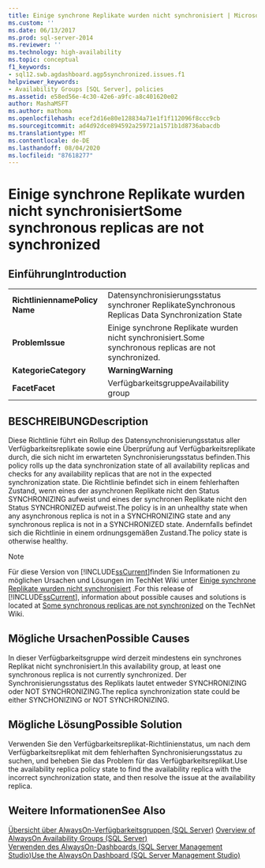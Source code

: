 ```yaml
---
title: Einige synchrone Replikate wurden nicht synchronisiert | Microsoft-Dokumentation
ms.custom: ''
ms.date: 06/13/2017
ms.prod: sql-server-2014
ms.reviewer: ''
ms.technology: high-availability
ms.topic: conceptual
f1_keywords:
- sql12.swb.agdashboard.agp5synchronized.issues.f1
helpviewer_keywords:
- Availability Groups [SQL Server], policies
ms.assetid: e58ed56e-4c30-42e6-a9fc-a8c401620e02
author: MashaMSFT
ms.author: mathoma
ms.openlocfilehash: ecef2d16e80e128834a71e1f1f112096f8ccc9cb
ms.sourcegitcommit: ad4d92dce894592a259721a1571b1d8736abacdb
ms.translationtype: MT
ms.contentlocale: de-DE
ms.lasthandoff: 08/04/2020
ms.locfileid: "87618277"
---
```

# <a name="some-synchronous-replicas-are-not-synchronized"></a><span data-ttu-id="bb4c2-102">Einige synchrone Replikate wurden nicht synchronisiert</span><span class="sxs-lookup"><span data-stu-id="bb4c2-102">Some synchronous replicas are not synchronized</span></span>
    
## <a name="introduction"></a><span data-ttu-id="bb4c2-103">Einführung</span><span class="sxs-lookup"><span data-stu-id="bb4c2-103">Introduction</span></span>  
  
|||  
|-|-|  
|<span data-ttu-id="bb4c2-104">**Richtlinienname**</span><span class="sxs-lookup"><span data-stu-id="bb4c2-104">**Policy Name**</span></span>|<span data-ttu-id="bb4c2-105">Datensynchronisierungsstatus synchroner Replikate</span><span class="sxs-lookup"><span data-stu-id="bb4c2-105">Synchronous Replicas Data Synchronization State</span></span>|  
|<span data-ttu-id="bb4c2-106">**Problem**</span><span class="sxs-lookup"><span data-stu-id="bb4c2-106">**Issue**</span></span>|<span data-ttu-id="bb4c2-107">Einige synchrone Replikate wurden nicht synchronisiert.</span><span class="sxs-lookup"><span data-stu-id="bb4c2-107">Some synchronous replicas are not synchronized.</span></span>|  
|<span data-ttu-id="bb4c2-108">**Kategorie**</span><span class="sxs-lookup"><span data-stu-id="bb4c2-108">**Category**</span></span>|<span data-ttu-id="bb4c2-109">**Warning**</span><span class="sxs-lookup"><span data-stu-id="bb4c2-109">**Warning**</span></span>|  
|<span data-ttu-id="bb4c2-110">**Facet**</span><span class="sxs-lookup"><span data-stu-id="bb4c2-110">**Facet**</span></span>|<span data-ttu-id="bb4c2-111">Verfügbarkeitsgruppe</span><span class="sxs-lookup"><span data-stu-id="bb4c2-111">Availability group</span></span>|  
  
## <a name="description"></a><span data-ttu-id="bb4c2-112">BESCHREIBUNG</span><span class="sxs-lookup"><span data-stu-id="bb4c2-112">Description</span></span>  
 <span data-ttu-id="bb4c2-113">Diese Richtlinie führt ein Rollup des Datensynchronisierungsstatus aller Verfügbarkeitsreplikate sowie eine Überprüfung auf Verfügbarkeitsreplikate durch, die sich nicht im erwarteten Synchronisierungsstatus befinden.</span><span class="sxs-lookup"><span data-stu-id="bb4c2-113">This policy rolls up the data synchronization state of all availability replicas and checks for any availability replicas that are not in the expected synchronization state.</span></span> <span data-ttu-id="bb4c2-114">Die Richtlinie befindet sich in einem fehlerhaften Zustand, wenn eines der asynchronen Replikate nicht den Status SYNCHRONIZING aufweist und eines der synchronen Replikate nicht den Status SYNCHRONIZED aufweist.</span><span class="sxs-lookup"><span data-stu-id="bb4c2-114">The policy is in an unhealthy state when any asynchronous replica is not in a SYNCHRONIZING state and any synchronous replica is not in a SYNCHRONIZED state.</span></span> <span data-ttu-id="bb4c2-115">Andernfalls befindet sich die Richtlinie in einem ordnungsgemäßen Zustand.</span><span class="sxs-lookup"><span data-stu-id="bb4c2-115">The policy state is otherwise healthy.</span></span>  
  
> [!NOTE]  
>  <span data-ttu-id="bb4c2-116">Für diese Version von [!INCLUDE[ssCurrent](../../../includes/sscurrent-md.md)]finden Sie Informationen zu möglichen Ursachen und Lösungen im TechNet Wiki unter [Einige synchrone Replikate wurden nicht synchronisiert](https://go.microsoft.com/fwlink/p/?LinkId=220853) .</span><span class="sxs-lookup"><span data-stu-id="bb4c2-116">For this release of [!INCLUDE[ssCurrent](../../../includes/sscurrent-md.md)], information about possible causes and solutions is located at [Some synchronous replicas are not synchronized](https://go.microsoft.com/fwlink/p/?LinkId=220853) on the TechNet Wiki.</span></span>  
  
## <a name="possible-causes"></a><span data-ttu-id="bb4c2-117">Mögliche Ursachen</span><span class="sxs-lookup"><span data-stu-id="bb4c2-117">Possible Causes</span></span>  
 <span data-ttu-id="bb4c2-118">In dieser Verfügbarkeitsgruppe wird derzeit mindestens ein synchrones Replikat nicht synchronisiert.</span><span class="sxs-lookup"><span data-stu-id="bb4c2-118">In this availability group, at least one synchronous replica is not currently synchronized.</span></span> <span data-ttu-id="bb4c2-119">Der Synchronisierungsstatus des Replikats lautet entweder SYNCHRONIZING oder NOT SYNCHRONIZING.</span><span class="sxs-lookup"><span data-stu-id="bb4c2-119">The replica synchronization state could be either SYNCHONIZING or NOT SYNCHRONIZING.</span></span>  
  
## <a name="possible-solution"></a><span data-ttu-id="bb4c2-120">Mögliche Lösung</span><span class="sxs-lookup"><span data-stu-id="bb4c2-120">Possible Solution</span></span>  
 <span data-ttu-id="bb4c2-121">Verwenden Sie den Verfügbarkeitsreplikat-Richtlinienstatus, um nach dem Verfügbarkeitsreplikat mit dem fehlerhaften Synchronisierungsstatus zu suchen, und beheben Sie das Problem für das Verfügbarkeitsreplikat.</span><span class="sxs-lookup"><span data-stu-id="bb4c2-121">Use the availability replica policy state to find the availability replica with the incorrect synchronization state, and then resolve the issue at the availability replica.</span></span>  
  
## <a name="see-also"></a><span data-ttu-id="bb4c2-122">Weitere Informationen</span><span class="sxs-lookup"><span data-stu-id="bb4c2-122">See Also</span></span>  
 <span data-ttu-id="bb4c2-123">[Übersicht über AlwaysOn-Verfügbarkeitsgruppen &#40;SQL Server&#41;](overview-of-always-on-availability-groups-sql-server.md) </span><span class="sxs-lookup"><span data-stu-id="bb4c2-123">[Overview of AlwaysOn Availability Groups &#40;SQL Server&#41;](overview-of-always-on-availability-groups-sql-server.md) </span></span>  
 [<span data-ttu-id="bb4c2-124">Verwenden des AlwaysOn-Dashboards &#40;SQL Server Management Studio&#41;</span><span class="sxs-lookup"><span data-stu-id="bb4c2-124">Use the AlwaysOn Dashboard &#40;SQL Server Management Studio&#41;</span></span>](use-the-always-on-dashboard-sql-server-management-studio.md)  
  
  
